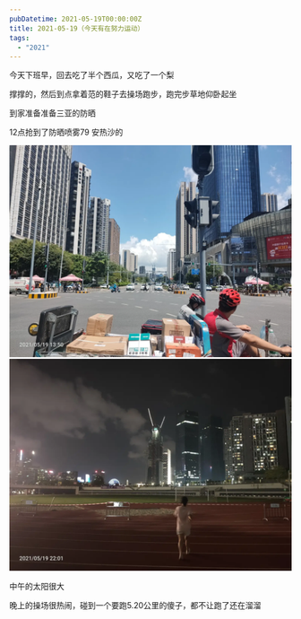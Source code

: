 ```yaml
---
pubDatetime: 2021-05-19T00:00:00Z
title: 2021-05-19（今天有在努力运动）
tags:
  - "2021"
---
```


今天下班早，回去吃了半个西瓜，又吃了一个梨

撑撑的，然后到点拿着范的鞋子去操场跑步，跑完步草地仰卧起坐

到家准备准备三亚的防晒

12点抢到了防晒喷雾79  安热沙的

![](../../img/6904315-7704ffc7596980cc.jpg)
![](../../img/6904315-7ac975e53b3770c1.jpg)

中午的太阳很大

晚上的操场很热闹，碰到一个要跑5.20公里的傻子，都不让跑了还在溜溜

